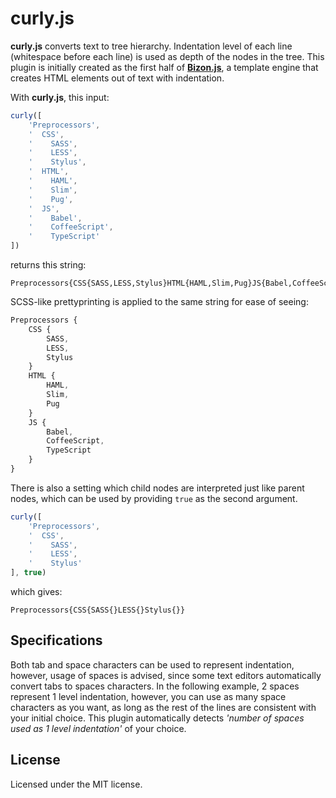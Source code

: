 
# curly.js

**curly.js** converts text to tree hierarchy. Indentation level of each line (whitespace before each line) is used as depth of the nodes in the tree. This plugin is initially created as the first half of **[Bizon.js](https://github.com/onurkerimov/Bizon.js)**, a template engine that creates HTML elements out of text with indentation.


With **curly.js**, this input:
```js
curly([
    'Preprocessors',
    '  CSS',
    '    SASS',
    '    LESS',
    '    Stylus',
    '  HTML',
    '    HAML',
    '    Slim',
    '    Pug',
    '  JS',
    '    Babel',
    '    CoffeeScript',
    '    TypeScript'
])
```
returns this string:
```
Preprocessors{CSS{SASS,LESS,Stylus}HTML{HAML,Slim,Pug}JS{Babel,CoffeeScript,TypeScript}}
```
SCSS-like prettyprinting is applied to the same string for ease of seeing:
```css
Preprocessors {
    CSS {
        SASS,
        LESS,
        Stylus
    }
    HTML {
        HAML,
        Slim,
        Pug
    }
    JS {
        Babel,
        CoffeeScript,
        TypeScript
    }
}
```
There is also a setting which child nodes are interpreted just like parent nodes, which can be used by providing `true` as the second argument.
```js
curly([
    'Preprocessors',
    '  CSS',
    '    SASS',
    '    LESS',
    '    Stylus'
], true)
```
which gives:
```
Preprocessors{CSS{SASS{}LESS{}Stylus{}}
```
## Specifications
Both tab and space characters can be used to represent indentation, however, usage of spaces is advised, since some text editors automatically convert tabs to spaces characters. In the following example, 2 spaces represent 1 level indentation, however, you can use as many space characters as you want, as long as the rest of the lines are consistent with your initial choice. This plugin automatically detects *'number of spaces used as 1 level indentation'* of your choice.

## License

Licensed under the MIT license.